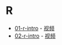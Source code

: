 # R

- [01-r-intro](./01-r-intro.Rmd) - [视频](https://www.bilibili.com/video/BV1Ey4y1e71P/)
- [02-r-intro](./02-r-intro.R) - [视频]()
